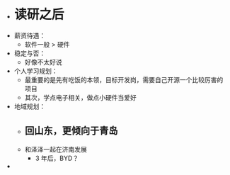 - # 读研之后
- 薪资待遇：
	- 软件一般 > 硬件
- 稳定与否：
	- 好像不太好说
- 个人学习规划：
	- 最重要的是先有吃饭的本领，目标开发岗，需要自己开源一个比较厉害的项目
	- 其次，学点电子相关，做点小硬件当爱好
- 地域规划：
	- 回山东，更倾向于青岛
		-
	- 和泽泽一起在济南发展
		- 3 年后，BYD？
-
